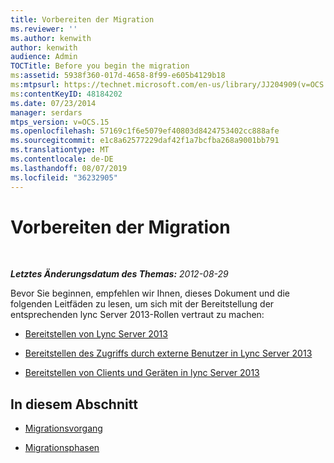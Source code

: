 ```yaml
---
title: Vorbereiten der Migration
ms.reviewer: ''
ms.author: kenwith
author: kenwith
audience: Admin
TOCTitle: Before you begin the migration
ms:assetid: 5938f360-017d-4658-8f99-e605b4129b18
ms:mtpsurl: https://technet.microsoft.com/en-us/library/JJ204909(v=OCS.15)
ms:contentKeyID: 48184202
ms.date: 07/23/2014
manager: serdars
mtps_version: v=OCS.15
ms.openlocfilehash: 57169c1f6e5079ef40803d8424753402cc888afe
ms.sourcegitcommit: e1c8a62577229daf42f1a7bcfba268a9001bb791
ms.translationtype: MT
ms.contentlocale: de-DE
ms.lasthandoff: 08/07/2019
ms.locfileid: "36232905"
---
```

<div data-xmlns="http://www.w3.org/1999/xhtml">

<div class="topic" data-xmlns="http://www.w3.org/1999/xhtml" data-msxsl="urn:schemas-microsoft-com:xslt" data-cs="http://msdn.microsoft.com/en-us/">

<div data-asp="http://msdn2.microsoft.com/asp">

# <a name="before-you-begin-the-migration"></a>Vorbereiten der Migration

</div>

<div id="mainSection">

<div id="mainBody">

<span> </span>

_**Letztes Änderungsdatum des Themas:** 2012-08-29_

Bevor Sie beginnen, empfehlen wir Ihnen, dieses Dokument und die folgenden Leitfäden zu lesen, um sich mit der Bereitstellung der entsprechenden lync Server 2013-Rollen vertraut zu machen:

  - [Bereitstellen von Lync Server 2013](lync-server-2013-deploying-lync-server.md)

  - [Bereitstellen des Zugriffs durch externe Benutzer in Lync Server 2013](lync-server-2013-deploying-external-user-access.md)

  - [Bereitstellen von Clients und Geräten in lync Server 2013](lync-server-2013-deploying-clients-and-devices.md)

<div>

## <a name="in-this-section"></a>In diesem Abschnitt

  - [Migrationsvorgang](migration-process_1.md)

  - [Migrationsphasen](migration-phases_1.md)

</div>

</div>

<span> </span>

</div>

</div>

</div>

